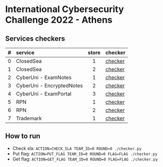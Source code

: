 # International Cybersecurity Challenge 2022 - Athens

## Services checkers

|  #  | service                   | store | checker                           |
| :-: | :------------------------ | :---: | --------------------------------- |
|  0  | ClosedSea                 |   1   | [checker](/checkers/0/checker.py) |
|  1  | ClosedSea                 |   2   | [checker](/checkers/1/checker.py) |
|  2  | CyberUni - ExamNotes      |   1   | [checker](/checkers/2/checker.py) |
|  3  | CyberUni - EncryptedNotes |   2   | [checker](/checkers/3/checker.py) |
|  4  | CyberUni - ExamPortal     |   3   | [checker](/checkers/4/checker.py) |
|  5  | RPN                       |   1   | [checker](/checkers/5/checker.py) |
|  6  | RPN                       |   2   | [checker](/checkers/6/checker.py) |
|  7  | Trademark                 |   1   | [checker](/checkers/7/checker.py) |

## How to run

- Check sla: `ACTION=CHECK_SLA TEAM_ID=0 ROUND=0 ./checker.py`
- Put flag: `ACTION=PUT_FLAG TEAM_ID=0 ROUND=0 FLAG=FLAG ./checker.py`
- Get flag: `ACTION=GET_FLAG TEAM_ID=0 ROUND=0 FLAG=FLAG ./checker.py`
